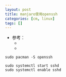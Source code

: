 ```yaml
---
layout: post
title: manjaro使用openssh
categories: [cm, linux]
tags: []
---
```


* 参考： 
    * []()
    * []()


~~~
sudo pacman -S openssh

sudo systemctl start sshd
sudo systemctl enable sshd
~~~

